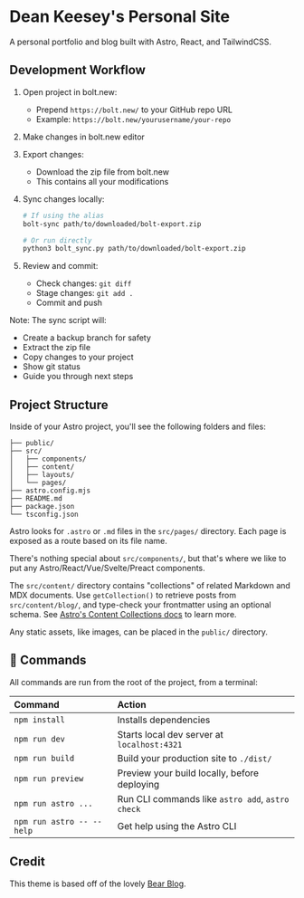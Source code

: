 # Dean Keesey's Personal Site

A personal portfolio and blog built with Astro, React, and TailwindCSS.

## Development Workflow

1. Open project in bolt.new:
   - Prepend `https://bolt.new/` to your GitHub repo URL
   - Example: `https://bolt.new/yourusername/your-repo`

2. Make changes in bolt.new editor

3. Export changes:
   - Download the zip file from bolt.new
   - This contains all your modifications

4. Sync changes locally:
   ```bash
   # If using the alias
   bolt-sync path/to/downloaded/bolt-export.zip

   # Or run directly
   python3 bolt_sync.py path/to/downloaded/bolt-export.zip
   ```

5. Review and commit:
   - Check changes: `git diff`
   - Stage changes: `git add .`
   - Commit and push

Note: The sync script will:
- Create a backup branch for safety
- Extract the zip file
- Copy changes to your project
- Show git status
- Guide you through next steps

## Project Structure

Inside of your Astro project, you'll see the following folders and files:

```text
├── public/
├── src/
│   ├── components/
│   ├── content/
│   ├── layouts/
│   └── pages/
├── astro.config.mjs
├── README.md
├── package.json
└── tsconfig.json
```

Astro looks for `.astro` or `.md` files in the `src/pages/` directory. Each page is exposed as a route based on its file name.

There's nothing special about `src/components/`, but that's where we like to put any Astro/React/Vue/Svelte/Preact components.

The `src/content/` directory contains "collections" of related Markdown and MDX documents. Use `getCollection()` to retrieve posts from `src/content/blog/`, and type-check your frontmatter using an optional schema. See [Astro's Content Collections docs](https://docs.astro.build/en/guides/content-collections/) to learn more.

Any static assets, like images, can be placed in the `public/` directory.

## 🧞 Commands

All commands are run from the root of the project, from a terminal:

| Command                   | Action                                           |
| :------------------------ | :----------------------------------------------- |
| `npm install`             | Installs dependencies                            |
| `npm run dev`             | Starts local dev server at `localhost:4321`      |
| `npm run build`           | Build your production site to `./dist/`          |
| `npm run preview`         | Preview your build locally, before deploying     |
| `npm run astro ...`       | Run CLI commands like `astro add`, `astro check` |
| `npm run astro -- --help` | Get help using the Astro CLI                     |

## Credit

This theme is based off of the lovely [Bear Blog](https://github.com/HermanMartinus/bearblog/).